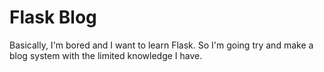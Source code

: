# Flask Blog

Basically, I'm bored and I want to learn Flask. So I'm going try and make a blog system with the limited knowledge I have.